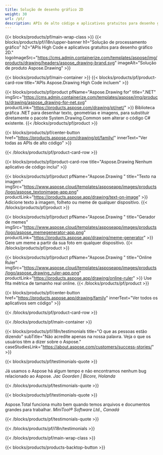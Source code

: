 ```yaml
---
title: Solução de desenho gráfico 2D 
weight: 30
url: /pt/
description: APIs de alto código e aplicativos gratuitos para desenho gráfico 2D. Capacidade de desenhar texto, linhas, curvas e figuras, bem como converter imagens em diferentes formatos.
---
```


{{< blocks/products/pf/main-wrap-class >}}
{{< blocks/products/pf/i18n/upper-banner h1="Solução de processamento gráfico" h2="APIs High Code e aplicativos gratuitos para desenho gráfico 2D." logoImageSrc="https://cms.admin.containerize.com/templates/aspose/img/products/drawing/headers/aspose_drawing-brand.svg" imageAlt="Solução de produto Aspose.Drawing" >}}

{{< blocks/products/pf/main-container >}}
{{< blocks/products/pf/product-card-row title="APIs Aspose.Drawing High Code incluem" >}}

{{< blocks/products/pf/product pfName="Aspose.Drawing for" title=".NET" imgSrc="https://cms.admin.containerize.com/templates/aspose/img/products/drawing/aspose_drawing-for-net.svg" productLink="https://products.aspose.com/drawing/pt/net/" >}}
Biblioteca gráfica .NET para desenhar texto, geometrias e imagens, para substituir diretamente o pacote System.Drawing.Common sem alterar o código C# existente.
{{< /blocks/products/pf/product >}}

{{< blocks/products/pf/center-button href="https://products.aspose.com/drawing/pt/family/" innerText="Ver todas as APIs de alto código" >}}

{{< /blocks/products/pf/product-card-row >}}

{{< blocks/products/pf/product-card-row title="Aspose.Drawing Nenhum aplicativo de código inclui" >}}

{{< blocks/products/pf/product pfName="Aspose.Drawing " title="Texto na imagem" imgSrc="https://www.aspose.cloud/templates/asposeapp/images/products/logo/aspose_textonimage-app.png" productLink="https://products.aspose.app/drawing/text-on-image" >}}
Adicione texto à imagem, folheto ou meme de qualquer dispositivo.
{{< /blocks/products/pf/product >}}

{{< blocks/products/pf/product pfName="Aspose.Drawing " title="Gerador de memes" imgSrc="https://www.aspose.cloud/templates/asposeapp/images/products/logo/aspose_memegenerator-app.png" productLink="https://products.aspose.app/drawing/meme-generator" >}}
Gere um meme a partir da sua foto em qualquer dispositivo.
{{< /blocks/products/pf/product >}}

{{< blocks/products/pf/product pfName="Aspose.Drawing " title="Online Ruler" imgSrc="https://www.aspose.cloud/templates/asposeapp/images/products/logo/aspose_drawing_ruler-app.png" productLink="https://products.aspose.app/drawing/online-ruler" >}}
Use fita métrica de tamanho real online.
{{< /blocks/products/pf/product >}}

{{< blocks/products/pf/center-button href="https://products.aspose.app/drawing/family" innerText="Ver todos os aplicativos sem código" >}}

{{< /blocks/products/pf/product-card-row >}}

{{< /blocks/products/pf/main-container >}}

{{< blocks/products/pf/i18n/testimonials title="O que as pessoas estão dizendo" subTitle="Não acredite apenas na nossa palavra. Veja o que os usuários têm a dizer sobre o Aspose." caseStudiesLink="https://about.aspose.com/customers/success-stories/" >}}

{{< blocks/products/pf/testimonials-quote >}}
<p class="first">
 Já usamos o Aspose há algum tempo e não encontramos nenhum bug relacionado ao Aspose.
 <em>
  Jac Goorden | Bicore, Holanda
 </em>
</p>

{{< /blocks/products/pf/testimonials-quote >}}

{{< blocks/products/pf/testimonials-quote >}}
<p class="second">
 Aspose.Total funciona muito bem quando temos arquivos e documentos grandes para trabalhar.
 <em>
  MiniTool® Software Ltd., Canadá
 </em>
</p>

{{< /blocks/products/pf/testimonials-quote >}}

{{< /blocks/products/pf/i18n/testimonials >}}

{{< /blocks/products/pf/main-wrap-class >}}

{{< blocks/products/products-backtop-button >}}
